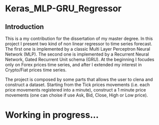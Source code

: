 # Keras_MLP-GRU_Regressor

## Introduction
This is a my contribution for the dissertation of my master degree. In this project I present two kind of non linear regressor to time series forecast. The first one 
is implemented by a classic Multi Layer Perceptron Neural Network (MLP). The second one is implemented by a 
Recurrent Neural Network, Gated Recurrent Unit schema (GRU).
At the beginning I focudes only on Forex prices time series, and after I extended my interest in Crypto/Fiat prices time series.

The project is composed by some parts that allows the user to clena and construct a dataset. Starting from the Tick prices movements (i.e. each price movements registered into a minute), 
construct a 1 minute price movements (one can choise if use Ask, Bid, Close, High or Low price). 

# Working in progress...
